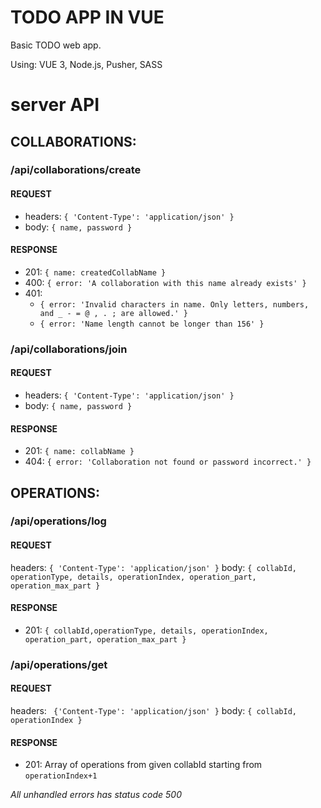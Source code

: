 # TODO APP IN VUE
Basic TODO web app.

Using: VUE 3, Node.js, Pusher, SASS


# server API

## COLLABORATIONS:
### /api/collaborations/create
#### REQUEST
- headers: `{ 'Content-Type': 'application/json' }`
- body: `{ name, password }`
#### RESPONSE
- 201: `{ name: createdCollabName }`
- 400: `{ error: 'A collaboration with this name already exists' }`
- 401:
    - `{ error: 'Invalid characters in name. Only letters, numbers, and _ - = @ , . ; are allowed.' }`
    - `{ error: 'Name length cannot be longer than 156' }`

### /api/collaborations/join
#### REQUEST
- headers: `{ 'Content-Type': 'application/json' }`
- body: `{ name, password }`
#### RESPONSE
- 201: `{ name: collabName }`
- 404: `{ error: 'Collaboration not found or password incorrect.' }`

## OPERATIONS:
### /api/operations/log
#### REQUEST
headers: `{ 'Content-Type': 'application/json' }`
body: `{ collabId, operationType, details, operationIndex, operation_part, operation_max_part }`
#### RESPONSE
- 201: `{ collabId,operationType, details, operationIndex, operation_part, operation_max_part }`

### /api/operations/get
#### REQUEST
headers: ` {'Content-Type': 'application/json' }`
body: `{ collabId, operationIndex }`

#### RESPONSE 
- 201: Array of operations from given collabId starting from `operationIndex+1`


*All unhandled errors has status code 500*

